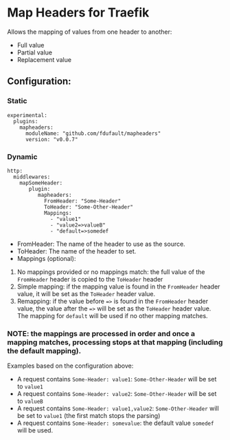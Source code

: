 # Map Headers for Traefik

Allows the mapping of values from one header to another:
  - Full value
  - Partial value
  - Replacement value

## Configuration:

### Static
```
experimental:
  plugins:
    mapheaders:
      moduleName: "github.com/fdufault/mapheaders"
      version: "v0.0.7"
```
### Dynamic
```
http:
  middlewares:
    mapSomeHeader:                                                                                                          
       plugin:                                                                                                               
          mapheaders:                                                                                                         
            FromHeader: "Some-Header"                                                                                       
            ToHeader: "Some-Other-Header"                                                                                           
            Mappings:                                                                                                     
              - "value1"                                                                                                    
              - "value2=>valueB"
              - "default=>somedef
 ```             
 - FromHeader: The name of the header to use as the source.
 - ToHeader: The name of the header to set.
 - Mappings (optional):
 1) No mappings provided or no mappings match: the full value of the `FromHeader` header is copied to the `ToHeader` header
 2) Simple mapping: if the mapping value is found in the `FromHeader` header value, it will be set as the `ToHeader` header value.
 3) Remapping: if the value before `=>` is found in the `FromHeader` header value, the value after the `=>` will be set as the `ToHeader` header value. The mapping for `default` will be used if no other mapping matches.

### NOTE: the mappings are processed in order and once a mapping matches, processing stops at that mapping (including the default mapping).

Examples based on the configuration above:

- A request contains `Some-Header: value1`: `Some-Other-Header` will be set to `value1`
- A request contains `Some-Header: value2`: `Some-Other-Header` will be set to `valueB`
- A request contains `Some-Header: value1,value2`: `Some-Other-Header` will be set to `value1` (the first match stops the parsing)
- A request contains `Some-Header: somevalue`: the default value `somedef` will be used.
